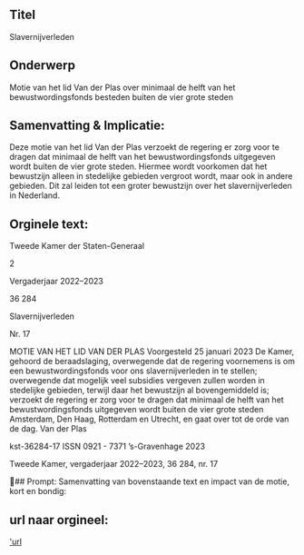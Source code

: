 ## Titel
Slavernijverleden
## Onderwerp
Motie van het lid Van der Plas over minimaal de helft van het bewustwordingsfonds besteden buiten de vier grote steden 
## Samenvatting & Implicatie:

Deze motie van het lid Van der Plas verzoekt de regering er zorg voor te dragen dat minimaal de helft van het bewustwordingsfonds uitgegeven wordt buiten de vier grote steden. Hiermee wordt voorkomen dat het bewustzijn alleen in stedelijke gebieden vergroot wordt, maar ook in andere gebieden. Dit zal leiden tot een groter bewustzijn over het slavernijverleden in Nederland.
## Orginele text:


Tweede Kamer der Staten-Generaal

2

Vergaderjaar 2022–2023

36 284

Slavernijverleden

Nr. 17

MOTIE VAN HET LID VAN DER PLAS
Voorgesteld 25 januari 2023
De Kamer,
gehoord de beraadslaging,
overwegende dat de regering voornemens is om een bewustwordingsfonds voor ons slavernijverleden in te stellen;
overwegende dat mogelijk veel subsidies vergeven zullen worden in
stedelijke gebieden, terwijl daar het bewustzijn al bovengemiddeld is;
verzoekt de regering er zorg voor te dragen dat minimaal de helft van het
bewustwordingsfonds uitgegeven wordt buiten de vier grote steden
Amsterdam, Den Haag, Rotterdam en Utrecht,
en gaat over tot de orde van de dag.
Van der Plas

kst-36284-17
ISSN 0921 - 7371
’s-Gravenhage 2023

Tweede Kamer, vergaderjaar 2022–2023, 36 284, nr. 17

## Prompt:
Samenvatting van bovenstaande text en impact van de motie, kort en bondig:

## url naar orgineel:
['url](https://gegevensmagazijn.tweedekamer.nl/OData/v4/2.0/Document(335bcab0-d6ec-48fa-8a62-e6d068aa4e40)/resource)
